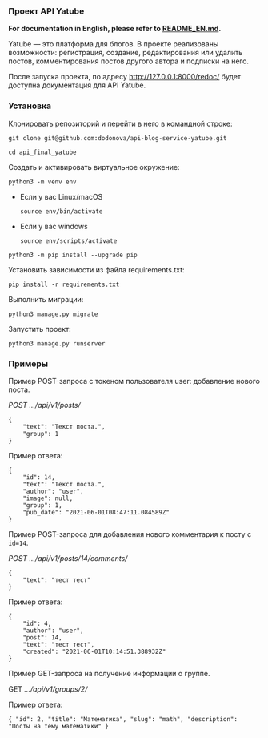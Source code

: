 ### Проект API Yatube

**For documentation in English, please refer to [README_EN.md](./README_EN.md).**


Yatube — это платформа для блогов. В проекте реализованы возможности: регистрация, создание, редактирования или удалить постов, комментирования постов другого автора и подписки на него.

После запуска проекта, по адресу  http://127.0.0.1:8000/redoc/ будет доступна документация для API Yatube.

### Установка

Клонировать репозиторий и перейти в него в командной строке:

```
git clone git@github.com:dodonova/api-blog-service-yatube.git
```

```
cd api_final_yatube
```

Cоздать и активировать виртуальное окружение:

```
python3 -m venv env
```

* Если у вас Linux/macOS

    ```
    source env/bin/activate
    ```

* Если у вас windows

    ```
    source env/scripts/activate
    ```

```
python3 -m pip install --upgrade pip
```

Установить зависимости из файла requirements.txt:

```
pip install -r requirements.txt
```

Выполнить миграции:

```
python3 manage.py migrate
```

Запустить проект:

```
python3 manage.py runserver
```

### Примеры

Пример POST-запроса с токеном пользователя user: добавление нового поста.

*POST .../api/v1/posts/*

```
{
    "text": "Текст поста.",
    "group": 1
}
```

Пример ответа:

```
{
    "id": 14,
    "text": "Текст поста.",
    "author": "user",
    "image": null,
    "group": 1,
    "pub_date": "2021-06-01T08:47:11.084589Z"
}
```

Пример POST-запроса для добавления нового комментария к посту с `id=14`.

*POST .../api/v1/posts/14/comments/*

```
{
    "text": "тест тест"
}
```

Пример ответа:

```
{
    "id": 4,
    "author": "user",
    "post": 14,
    "text": "тест тест",
    "created": "2021-06-01T10:14:51.388932Z"
}
```

Пример GET-запроса на получение информации о группе.

GET *.../api/v1/groups/2/*

Пример ответа:

`{
    "id": 2,
    "title": "Математика",
    "slug": "math",
    "description": "Посты на тему математики"
}`
